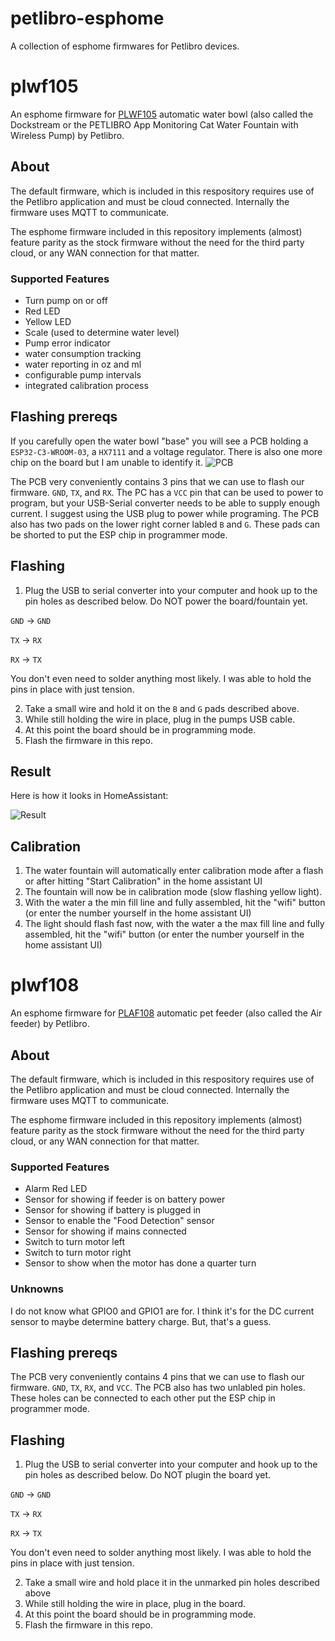 # petlibro-esphome

A collection of esphome  firmwares for Petlibro devices.


# plwf105

An esphome firmware for [PLWF105](https://www.amazon.com/dp/B0BSFB2D37) automatic water bowl (also called the Dockstream or the PETLIBRO App Monitoring Cat Water Fountain with Wireless Pump) by Petlibro. 

## About

The default firmware, which is included in this respository requires use of the Petlibro application and must be cloud connected. Internally the firmware uses MQTT to communicate.

The esphome firmware included in this repository implements (almost) feature parity as the stock firmware without the need for the third party cloud, or any WAN connection for that matter.

### Supported Features

- Turn pump on or off
- Red LED
- Yellow LED
- Scale (used to determine water level)
- Pump error indicator
- water consumption tracking
- water reporting in oz and ml
- configurable pump intervals
- integrated calibration process

## Flashing prereqs


If you carefully open the water bowl "base" you will see a PCB holding a `ESP32-C3-WROOM-03`, a `HX7111` and a voltage regulator. There is also one more chip on the board but I am unable to identify it.
![PCB](https://github.com/user-attachments/assets/cf67e89f-4cc1-4773-8e06-78d1bb700e36)

The PCB very conveniently contains 3 pins that we can use to flash our firmware. `GND`, `TX`, and `RX`.
The PC has a `VCC` pin that can be used to power to program, but your USB-Serial converter needs to be able to supply enough current. I suggest using the USB plug to power while programing.
The PCB also has two pads on the lower right corner labled `B` and `G`. These pads can be shorted to put the ESP chip in programmer mode.

## Flashing

1) Plug the USB to serial converter into your computer and hook up to the pin holes as described below. Do NOT power the board/fountain yet.


`GND` -> `GND`

`TX`  -> `RX`

`RX`  -> `TX`

You don't even need to solder anything most likely. I was able to hold the pins in place with just tension.

2) Take a small wire and hold it on the `B` and `G` pads described above.
3) While still holding the wire in place, plug in the pumps USB cable.
4) At this point the board should be in programming mode.
5) Flash the firmware in this repo.

## Result

Here is how it looks in HomeAssistant:

![Result](https://github.com/user-attachments/assets/24344f14-f331-4fa7-b6bd-9aeaddb32a11)

## Calibration

1) The water fountain will automatically enter calibration mode after a flash or after hitting "Start Calibration" in the home assistant UI
2) The fountain will now be in calibration mode (slow flashing yellow light).
3) With the water a the min fill line and fully assembled, hit the "wifi" button (or enter the number yourself in the home assistant UI)
4) The light should flash fast now, with the water a the max fill line and fully assembled, hit the "wifi" button (or enter the number yourself in the home assistant UI)


# plwf108

An esphome firmware for [PLAF108](https://www.amazon.com/dp/B0CDC3WK46) automatic pet feeder (also called the Air feeder) by Petlibro.

## About

The default firmware, which is included in this respository requires use of the Petlibro application and must be cloud connected. Internally the firmware uses MQTT to communicate.

The esphome firmware included in this repository implements (almost) feature parity as the stock firmware without the need for the third party cloud, or any WAN connection for that matter.

### Supported Features

- Alarm Red LED
- Sensor for showing if feeder is on battery power
- Sensor for showing if battery is plugged in
- Sensor to enable the "Food Detection" sensor
- Sensor for showing if mains connected
- Switch to turn motor left
- Switch to turn motor right
- Sensor to show when the motor has done a quarter turn

### Unknowns

I do not know what GPIO0 and GPIO1 are for. I think it's for the DC current sensor to maybe determine battery charge. But, that's a guess.

## Flashing prereqs

The PCB very conveniently contains 4 pins that we can use to flash our firmware. `GND`, `TX`, `RX`, and `VCC`. The PCB also has two unlabled pin holes. These holes can be connected to each other put the ESP chip in programmer mode.

## Flashing

1) Plug the USB to serial converter into your computer and hook up to the pin holes as described below. Do NOT plugin the board yet.


`GND` -> `GND`

`TX`  -> `RX`

`RX`  -> `TX`

You don't even need to solder anything most likely. I was able to hold the pins in place with just tension.

2) Take a small wire and hold place it in the unmarked pin holes described above
3) While still holding the wire in place, plug in the board.
4) At this point the board should be in programming mode.
5) Flash the firmware in this repo.
